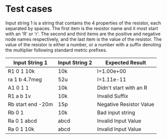 # Test cases

Input string 1 is a string that contains the 4 properties
of the resistor, each separated by spaces. The first
item is the resistor name and it most start with an
'R' or 'r'. The second and third items are the positive
and negative node names respectively, and the last item
is the value of the resistor. The value of the resistor
is either a number, or a number with a suffix denoting
the multiplier following standard metric prefixes.


| Input String 1    | Input String 2 | Expected Result         |
| --------------    | -------------- | ---------------         |
| R1 0 1 10k        | 10k            | I=1.00e+00              |
| ra 1 b 4.7meg     | 52u            | I=1.11e-11              |
| A1 0 1 1          | 10k            | Didn't start with an R  |
| R1 a b 1v         | 10k            | Invalid Suffix          |
| Rb start end -20m | 15p            | Negative Resistor Value |
| Rb 0 1            | 10k            | Bad input string        |
| Ra 0 1 abcd       | abcd           | Invalid Input Value     |
| Ra 0 1 10k        | abcd           | Invalid Input Value     |

